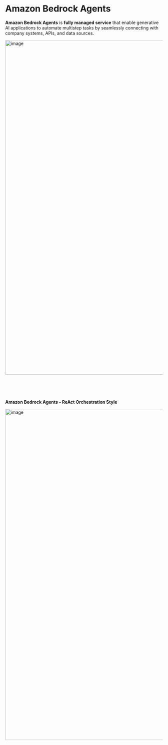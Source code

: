# Amazon Bedrock Agents

**Amazon Bedrock Agents** is **fully managed service** that enable generative AI applications to automate multistep tasks by seamlessly connecting with company systems, APIs, and data sources.

<img width="1071" alt="image" src="https://github.com/user-attachments/assets/1841cdd9-e835-42d5-aaf9-589c4324b6aa" />

<br><br><br>

**Amazon Bedrock Agents - ReAct Orchestration Style**

<img width="1060" alt="image" src="https://github.com/user-attachments/assets/71083d81-4c05-4269-a015-93ad5181d255" />
